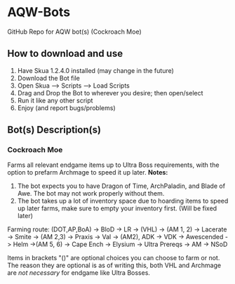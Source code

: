 # AQW-Bots
GitHub Repo for AQW bot(s) (Cockroach Moe) 
## How to download and use
1. Have Skua 1.2.4.0 installed (may change in the future)
2. Download the Bot file
3. Open Skua --> Scripts --> Load Scripts
4. Drag and Drop the Bot to wherever you desire; then open/select
5. Run it like any other script
6. Enjoy (and report bugs/problems)

## Bot(s) Description(s)
### Cockroach Moe
Farms all relevant endgame items up to Ultra Boss requirements, with the option to prefarm Archmage to speed it up later.
**Notes:** 
1. The bot expects you to have Dragon of Time, ArchPaladin, and Blade of Awe. The bot may not work properly without them.
2. The bot takes up a lot of inventory space due to hoarding items to speed up later farms, make sure to empty your inventory first. (Will be fixed later)

Farming route:
(DOT,AP,BoA) -> BloD -> LR -> (VHL) -> (AM 1, 2) -> Lacerate -> Smite -> (AM 2,3) -> Praxis -> Val -> (AM2), ADK -> VDK -> Awescended ->  Helm ->(AM 5, 6) -> Cape Ench -> Elysium -> Ultra Prereqs -> AM -> NSoD

Items in brackets "()" are optional choices you can choose to farm or not. The reason they are optional is as of writing this, both VHL and Archmage are *not necessary* for endgame like Ultra Bosses.
